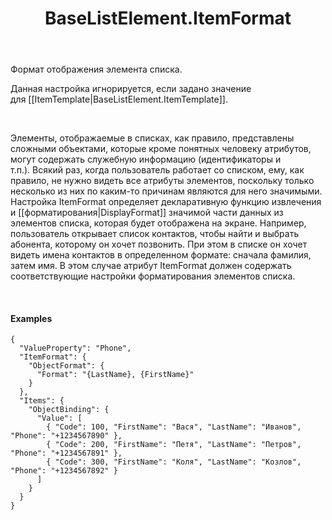 ﻿---
layout: default
title: BaseListElement.ItemFormat
position: 5
categories: 
tags: 
---

Формат отображения элемента списка.

Данная настройка игнорируется, если задано значение для [[ItemTemplate|BaseListElement.ItemTemplate]].

   

Элементы, отображаемые в списках, как правило, представлены сложными объектами, которые кроме понятных человеку атрибутов, могут содержать служебную информацию (идентификаторы и т.п.). Всякий раз, когда пользователь работает со списком, ему, как правило, не нужно видеть все атрибуты элементов, поскольку только несколько из них по каким-то причинам являются для него значимыми. Настройка ItemFormat определяет декларативную функцию извлечения и [[форматирования|DisplayFormat]] значимой части данных из элементов списка, которая будет отображена на экране. Например, пользователь открывает список контактов, чтобы найти и выбрать абонента, которому он хочет позвонить. При этом в списке он хочет видеть имена контактов в определенном формате: сначала фамилия, затем имя. В этом случае атрибут ItemFormat должен содержать соответствующие настройки форматирования элементов списка.

   

#### Examples

```
{
  "ValueProperty": "Phone",
  "ItemFormat": {
    "ObjectFormat": {
      "Format": "{LastName}, {FirstName}"
    }
  },
  "Items": {
    "ObjectBinding": {
      "Value": [
        { "Code": 100, "FirstName": "Вася", "LastName": "Иванов", "Phone": "+1234567890" },
        { "Code": 200, "FirstName": "Петя", "LastName": "Петров", "Phone": "+1234567891" },
        { "Code": 300, "FirstName": "Коля", "LastName": "Козлов", "Phone": "+1234567892" }
      ]
    }
  }
}
```

 

 

